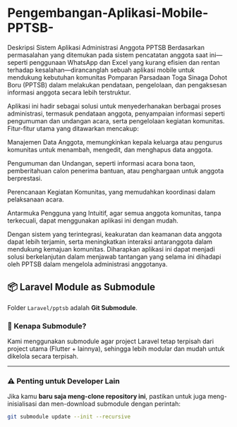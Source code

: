 # Pengembangan-Aplikasi-Mobile-PPTSB-

Deskripsi Sistem Aplikasi Administrasi Anggota PPTSB
Berdasarkan permasalahan yang ditemukan pada sistem pencatatan anggota saat ini—seperti penggunaan WhatsApp dan Excel yang kurang efisien dan rentan terhadap kesalahan—dirancanglah sebuah aplikasi mobile untuk mendukung kebutuhan komunitas Pomparan Parsadaan Toga Sinaga Dohot Boru (PPTSB) dalam melakukan pendataan, pengelolaan, dan pengaksesan informasi anggota secara lebih terstruktur.

Aplikasi ini hadir sebagai solusi untuk menyederhanakan berbagai proses administrasi, termasuk pendataan anggota, penyampaian informasi seperti pengumuman dan undangan acara, serta pengelolaan kegiatan komunitas. Fitur-fitur utama yang ditawarkan mencakup:

Manajemen Data Anggota, memungkinkan kepala keluarga atau pengurus komunitas untuk menambah, mengedit, dan menghapus data anggota.

Pengumuman dan Undangan, seperti informasi acara bona taon, pemberitahuan calon penerima bantuan, atau penghargaan untuk anggota berprestasi.

Perencanaan Kegiatan Komunitas, yang memudahkan koordinasi dalam pelaksanaan acara.

Antarmuka Pengguna yang Intuitif, agar semua anggota komunitas, tanpa terkecuali, dapat menggunakan aplikasi ini dengan mudah.

Dengan sistem yang terintegrasi, keakuratan dan keamanan data anggota dapat lebih terjamin, serta meningkatkan interaksi antaranggota dalam mendukung kemajuan komunitas. Diharapkan aplikasi ini dapat menjadi solusi berkelanjutan dalam menjawab tantangan yang selama ini dihadapi oleh PPTSB dalam mengelola administrasi anggotanya.

## 📦 Laravel Module as Submodule

Folder `Laravel/pptsb` adalah **Git Submodule**.

### 🔧 Kenapa Submodule?
Kami menggunakan submodule agar project Laravel tetap terpisah dari project utama (Flutter + lainnya), sehingga lebih modular dan mudah untuk dikelola secara terpisah.

---

### ⚠️ Penting untuk Developer Lain

Jika kamu **baru saja meng-clone repository ini**, pastikan untuk juga meng-inisialisasi dan men-download submodule dengan perintah:

```bash
git submodule update --init --recursive
